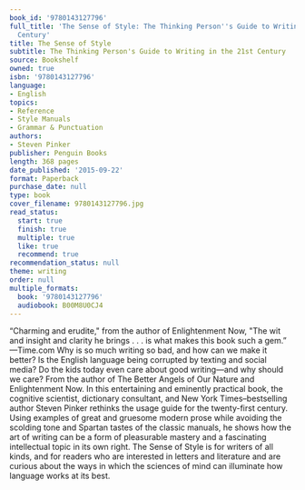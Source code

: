 ```yaml
---
book_id: '9780143127796'
full_title: 'The Sense of Style: The Thinking Person''s Guide to Writing in the 21st
  Century'
title: The Sense of Style
subtitle: The Thinking Person's Guide to Writing in the 21st Century
source: Bookshelf
owned: true
isbn: '9780143127796'
language:
- English
topics:
- Reference
- Style Manuals
- Grammar & Punctuation
authors:
- Steven Pinker
publisher: Penguin Books
length: 368 pages
date_published: '2015-09-22'
format: Paperback
purchase_date: null
type: book
cover_filename: 9780143127796.jpg
read_status:
  start: true
  finish: true
  multiple: true
  like: true
  recommend: true
recommendation_status: null
theme: writing
order: null
multiple_formats:
  book: '9780143127796'
  audiobook: B00M8U0CJ4
---
```

“Charming and erudite," from the author of Enlightenment Now, "The wit and insight and clarity he brings . . . is what makes this book such a gem.” —Time.com
Why is so much writing so bad, and how can we make it better? Is the English language being corrupted by texting and social media? Do the kids today even care about good writing—and why should we care? From the author of The Better Angels of Our Nature and Enlightenment Now.
In this entertaining and eminently practical book, the cognitive scientist, dictionary consultant, and New York Times–bestselling author Steven Pinker rethinks the usage guide for the twenty-first century. Using examples of great and gruesome modern prose while avoiding the scolding tone and Spartan tastes of the classic manuals, he shows how the art of writing can be a form of pleasurable mastery and a fascinating intellectual topic in its own right. The Sense of Style is for writers of all kinds, and for readers who are interested in letters and literature and are curious about the ways in which the sciences of mind can illuminate how language works at its best.

